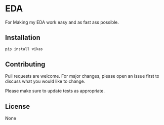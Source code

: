 # EDA

For Making my EDA work easy and as fast ass possible.

## Installation



```bash
pip install vikas
```



## Contributing

Pull requests are welcome. For major changes, please open an issue first
to discuss what you would like to change.

Please make sure to update tests as appropriate.

## License

None
